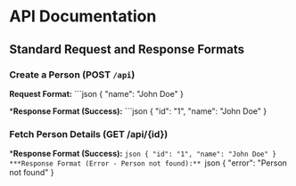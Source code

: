 # API Documentation

## Standard Request and Response Formats

### Create a Person (POST `/api`)

**Request Format:**
    ```json
        {
            "name": "John Doe"
        }

***Response Format (Success):**
    ```json
        {
            "id": "1",
            "name": "John Doe"
        }

### Fetch Person Details (GET /api/{id})
***Response Format (Success):**
    ```json
        {
            "id": "1",
            "name": "John Doe"
        }
***Response Format (Error - Person not found):**
    ```json
        {
            "error": "Person not found"
        }